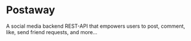 # Postaway
A social media backend REST-API that empowers users to post, comment, like, send friend requests, and more...
